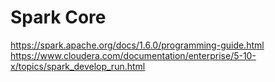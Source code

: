 # Spark Core
https://spark.apache.org/docs/1.6.0/programming-guide.html
https://www.cloudera.com/documentation/enterprise/5-10-x/topics/spark_develop_run.html
